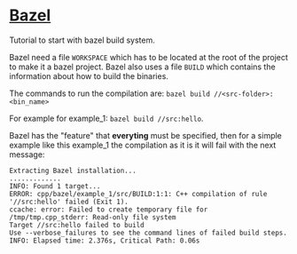 # [Bazel](https://docs.bazel.build/versions/master/tutorial/cpp.html)

Tutorial to start with bazel build system.


Bazel need a file `WORKSPACE` which has to be located at the root of the
project to make it a bazel project. Bazel also uses a file `BUILD` which 
contains the information about how to build the binaries.

The commands to run the compilation are: `bazel build //<src-folder>:<bin_name>`

For example for example_1: `bazel build //src:hello`.

Bazel has the "feature" that **everyting** must be specified, then for a simple
example like this example_1 the compilation as it is it will fail with the next
message:

```
Extracting Bazel installation...
.............
INFO: Found 1 target...
ERROR: cpp/bazel/example_1/src/BUILD:1:1: C++ compilation of rule '//src:hello' failed (Exit 1).
ccache: error: Failed to create temporary file for /tmp/tmp.cpp_stderr: Read-only file system
Target //src:hello failed to build
Use --verbose_failures to see the command lines of failed build steps.
INFO: Elapsed time: 2.376s, Critical Path: 0.06s

```